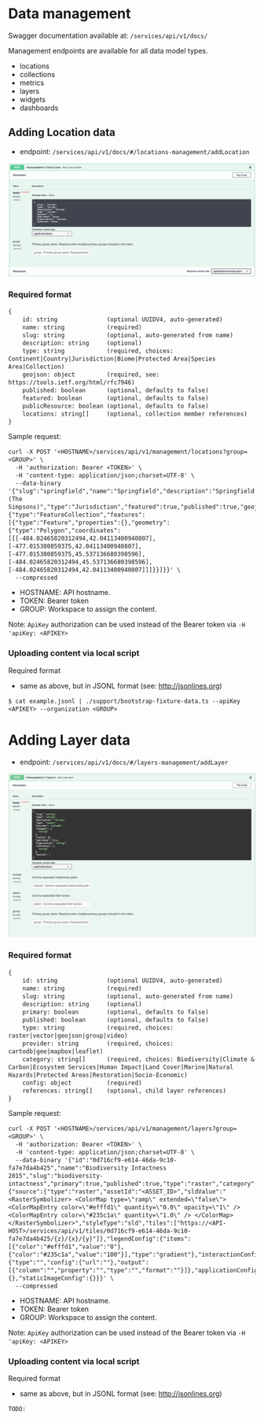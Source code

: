 # Data management

Swagger documentation available at: `/services/api/v1/docs/`

Management endpoints are available for all data model types.
- locations
- collections
- metrics
- layers
- widgets
- dashboards

## Adding Location data

- endpoint: `/services/api/v1/docs/#/locations-management/addLocation`

![](resources/adding-locations.png)

### Required format

```
{
    id: string              (optional UUIDV4, auto-generated)
    name: string            (required)
    slug: string            (optional, auto-generated from name)
    description: string     (optional)
    type: string            (required, choices: Continent|Country|Jurisdiction|Biome|Protected Area|Species Area|Collection)
    geojson: object         (required, see: https://tools.ietf.org/html/rfc7946)
    published: boolean      (optional, defaults to false)
    featured: boolean       (optional, defaults to false)
    publicResource: boolean (optional, defaults to false)
    locations: string[]     (optional, collection member references)
}
```

Sample request:
```
curl -X POST '<HOSTNAME>/services/api/v1/management/locations?group=<GROUP>' \
  -H 'authorization: Bearer <TOKEN>' \
  -H 'content-type: application/json;charset=UTF-8' \
  --data-binary '{"slug":"springfield","name":"Springfield","description":"Springfield (The Simpsons)","type":"Jurisdiction","featured":true,"published":true,"geojson":{"type":"FeatureCollection","features":[{"type":"Feature","properties":{},"geometry":{"type":"Polygon","coordinates":[[[-484.02465820312494,42.04113400940807],[-477.015380859375,42.04113400940807],[-477.015380859375,45.537136680398596],[-484.02465820312494,45.537136680398596],[-484.02465820312494,42.04113400940807]]]}}]}}' \
  --compressed
```
- HOSTNAME: API hostname.
- TOKEN: Bearer token
- GROUP: Workspace to assign the content.

Note: `ApiKey` authorization can be used instead of the Bearer token via `-H 'apiKey: <APIKEY>`

### Uploading content via local script

Required format
- same as above, but in JSONL format (see: http://jsonlines.org)
```
$ cat example.jsonl | ./support/bootstrap-fixture-data.ts --apiKey <APIKEY> --organization <GROUP>
```

# Adding Layer data

- endpoint: `/services/api/v1/docs/#/layers-management/addLayer`

![](resources/adding-layers.png)

### Required format

```
{
    id: string              (optional UUIDV4, auto-generated)
    name: string            (required)
    slug: string            (optional, auto-generated from name)
    description: string     (optional)
    primary: boolean        (optional, defaults to false)
    published: boolean      (optional, defaults to false)
    type: string            (required, choices: raster|vector|geojson|group|video)
    provider: string        (required, choices: cartodb|gee|mapbox|leaflet)
    category: string[]      (required, choices: Biodiversity|Climate & Carbon|Ecosystem Services|Human Impact|Land Cover|Marine|Natural Hazards|Protected Areas|Restoration|Socio-Economic)
    config: object          (required)
    references: string[]    (optional, child layer references)
}
```

Sample request:
```
curl -X POST '<HOSTNAME>/services/api/v1/management/layers?group=<GROUP>' \
  -H 'authorization: Bearer <TOKEN>' \
  -H 'content-type: application/json;charset=UTF-8' \
  --data-binary '{"id":"0d716cf9-e614-46da-9c10-fa7e7da4b425","name":"Biodiversity Intactness 2015","slug":"biodiversity-intactness","primary":true,"published":true,"type":"raster","category":"Biodiversity","provider":"gee","config":{"source":{"type":"raster","assetId":"<ASSET_ID>","sldValue":"<RasterSymbolizer> <ColorMap type=\"ramp\" extended=\"false\"> <ColorMapEntry color=\"#efffd1\" quantity=\"0.0\" opacity=\"1\" /> <ColorMapEntry color=\"#235c1a\" quantity=\"1.0\" /> </ColorMap> </RasterSymbolizer>","styleType":"sld","tiles":["https://<API-HOST>/services/api/v1/tiles/0d716cf9-e614-46da-9c10-fa7e7da4b425/{z}/{x}/{y}"]},"legendConfig":{"items":[{"color":"#efffd1","value":"0"},{"color":"#235c1a","value":"100"}],"type":"gradient"},"interactionConfig":{"type":"","config":{"url":""},"output":[{"column":"","property":"","type":"","format":""}]},"applicationConfig":{},"staticImageConfig":{}}}' \
  --compressed
```
- HOSTNAME: API hostname.
- TOKEN: Bearer token
- GROUP: Workspace to assign the content.

Note: `ApiKey` authorization can be used instead of the Bearer token via `-H 'apiKey: <APIKEY>`

### Uploading content via local script

Required format
- same as above, but in JSONL format (see: http://jsonlines.org)
```
TODO:
```
